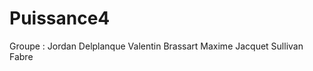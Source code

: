 # Puissance4

Groupe : Jordan Delplanque
         Valentin Brassart
         Maxime Jacquet
         Sullivan Fabre
